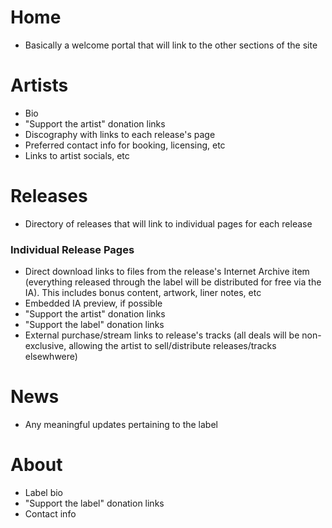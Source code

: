 # Home

* Basically a welcome portal that will link to the other sections of the site

# Artists

* Bio
* "Support the artist" donation links
* Discography with links to each release's page
* Preferred contact info for booking, licensing, etc
* Links to artist socials, etc

# Releases

* Directory of releases that will link to individual pages for each release

### Individual Release Pages

* Direct download links to files from the release's Internet Archive item (everything released through the label will be distributed for free via the IA).  This includes bonus content, artwork, liner notes, etc
* Embedded IA preview, if possible
* "Support the artist" donation links
* "Support the label" donation links
* External purchase/stream links to release's tracks (all deals will be non-exclusive, allowing the artist to sell/distribute releases/tracks elsewhwere)

# News

* Any meaningful updates pertaining to the label

# About

* Label bio
* "Support the label" donation links
* Contact info



















